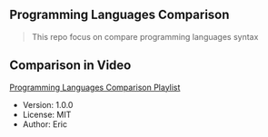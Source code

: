 


## Programming Languages Comparison
> This repo focus on compare programming languages syntax

## Comparison in Video
[Programming Languages Comparison Playlist](https://youtube.com/playlist?list=PL1MJrDFRFiKYczRNb7PuBtJ_cWiVzuv6P)

- Version: 1.0.0
- License: MIT
- Author: Eric
